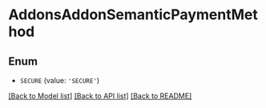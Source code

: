 # AddonsAddonSemanticPaymentMethod


## Enum

* `SECURE` (value: `'SECURE'`)

[[Back to Model list]](../README.md#documentation-for-models) [[Back to API list]](../README.md#documentation-for-api-endpoints) [[Back to README]](../README.md)


